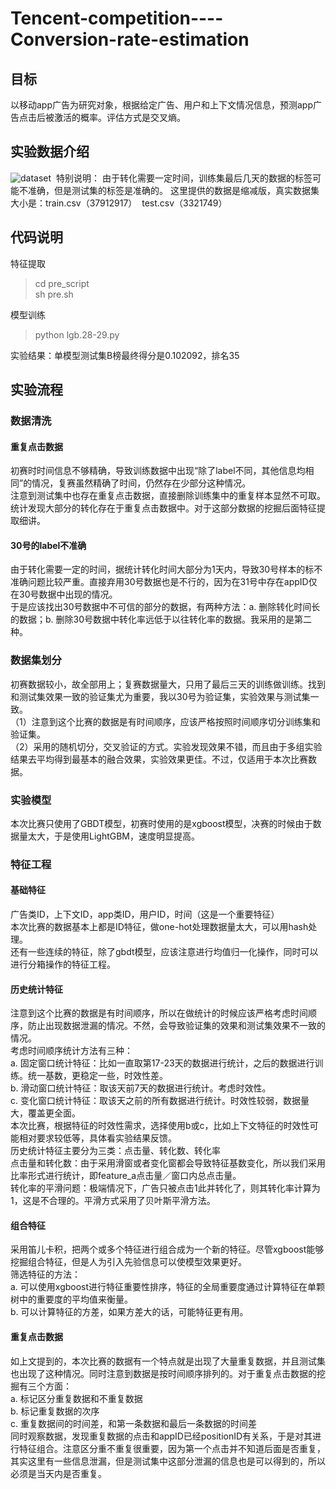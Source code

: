 # Tencent-competition----Conversion-rate-estimation
## 目标
以移动app广告为研究对象，根据给定广告、用户和上下文情况信息，预测app广告点击后被激活的概率。评估方式是交叉熵。
## 实验数据介绍
![dataset](https://github.com/Maggione/Tencent-competition----Conversion-rate-estimation/raw/master/dataset.jpeg) 
特别说明：
由于转化需要一定时间，训练集最后几天的数据的标签可能不准确，但是测试集的标签是准确的。
这里提供的数据是缩减版，真实数据集大小是：train.csv（37912917）  test.csv（3321749）
## 代码说明
特征提取<br>
> cd pre_script <br>
> sh pre.sh <br>

模型训练<br>
> python lgb.28-29.py

实验结果：单模型测试集B榜最终得分是0.102092，排名35<br>
## 实验流程
### 数据清洗
#### 重复点击数据
初赛时时间信息不够精确，导致训练数据中出现“除了label不同，其他信息均相同”的情况，复赛虽然精确了时间，仍然存在少部分这种情况。<br> 
注意到测试集中也存在重复点击数据，直接删除训练集中的重复样本显然不可取。统计发现大部分的转化存在于重复点击数据中。对于这部分数据的挖掘后面特征提取细讲。<br> 
#### 30号的label不准确
由于转化需要一定的时间，据统计转化时间大部分为1天内，导致30号样本的标不准确问题比较严重。直接弃用30号数据也是不行的，因为在31号中存在appID仅在30号数据中出现的情况。<br> 
于是应该找出30号数据中不可信的部分的数据，有两种方法：a. 删除转化时间长的数据；b. 删除30号数据中转化率远低于以往转化率的数据。我采用的是第二种。<br> 
### 数据集划分
初赛数据较小，故全部用上；复赛数据量大，只用了最后三天的训练做训练。找到和测试集效果一致的验证集尤为重要，我以30号为验证集，实验效果与测试集一致。<br> 
（1）注意到这个比赛的数据是有时间顺序，应该严格按照时间顺序切分训练集和验证集。<br> 
（2）采用的随机切分，交叉验证的方式。实验发现效果不错，而且由于多组实验结果去平均得到最基本的融合效果，实验效果更佳。不过，仅适用于本次比赛数据。<br> 
### 实验模型
本次比赛只使用了GBDT模型，初赛时使用的是xgboost模型，决赛的时候由于数据量太大，于是使用LightGBM，速度明显提高。<br> 
### 特征工程
#### 基础特征
广告类ID，上下文ID，app类ID，用户ID，时间（这是一个重要特征）<br> 
本次比赛的数据基本上都是ID特征，做one-hot处理数据量太大，可以用hash处理。<br> 
还有一些连续的特征，除了gbdt模型，应该注意进行均值归一化操作，同时可以进行分箱操作的特征工程。<br> 
#### 历史统计特征
注意到这个比赛的数据是有时间顺序，所以在做统计的时候应该严格考虑时间顺序，防止出现数据泄漏的情况。不然，会导致验证集的效果和测试集效果不一致的情况。<br> 
考虑时间顺序统计方法有三种：<br> 
a. 固定窗口统计特征：比如一直取第17-23天的数据进行统计，之后的数据进行训练。统一基数，更稳定一些，时效性差。<br> 
b. 滑动窗口统计特征：取该天前7天的数据进行统计。考虑时效性。<br> 
c. 变化窗口统计特征：取该天之前的所有数据进行统计。时效性较弱，数据量大，覆盖更全面。<br> 
本次比赛，根据特征的时效性需求，选择使用b或c，比如上下文特征的时效性可能相对要求较低等，具体看实验结果反馈。<br> 
历史统计特征主要分为三类：点击量、转化数、转化率<br> 
点击量和转化数：由于采用滑窗或者变化窗都会导致特征基数变化，所以我们采用比率形式进行统计，即feature_a点击量／窗口内总点击量。<br> 
转化率的平滑问题：极端情况下，广告只被点击1此并转化了，则其转化率计算为1，这是不合理的。平滑方式采用了贝叶斯平滑方法。<br> 
#### 组合特征
采用笛儿卡积，把两个或多个特征进行组合成为一个新的特征。尽管xgboost能够挖掘组合特征，但是人为引入先验信息可以使模型效果更好。<br> 
筛选特征的方法：<br> 
a. 可以使用xgboost进行特征重要性排序，特征的全局重要度通过计算特征在单颗树中的重要度的平均值来衡量。<br> 
b. 可以计算特征的方差，如果方差大的话，可能特征更有用。<br> 
#### 重复点击数据
如上文提到的，本次比赛的数据有一个特点就是出现了大量重复数据，并且测试集也出现了这种情况。同时注意到数据是按时间顺序排列的。对于重复点击数据的挖掘有三个方面：<br> 
a. 标记区分重复数据和不重复数据<br> 
b. 标记重复数据的次序<br> 
c. 重复数据间的时间差，和第一条数据和最后一条数据的时间差<br> 
同时观察数据，发现重复数据的点击和appID已经positionID有关系，于是对其进行特征组合。注意区分重不重复很重要，因为第一个点击并不知道后面是否重复，其实这里有一些信息泄漏，但是测试集中这部分泄漏的信息也是可以得到的，所以必须是当天内是否重复。<br> 
